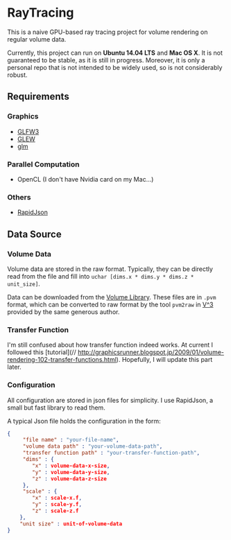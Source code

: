 # RayTracing
This is a naive GPU-based ray tracing project for volume rendering on regular volume data. 

Currently, this project can run on **Ubuntu 14.04 LTS** and **Mac OS X**. It is not guaranteed to be stable, as it is still in progress. Moreover, it is only a personal repo that is not intended to be widely used, so is not considerably robust.

## Requirements
### Graphics 
- [GLFW3](http://www.glfw.org/)
- [GLEW](http://glew.sourceforge.net/)
- [glm](glm.g-truc.net/)

### Parallel Computation
- OpenCL (I don't have Nvidia card on my Mac...)

### Others
- [RapidJson](https://github.com/miloyip/rapidjson)


## Data Source
### Volume Data
Volume data are stored in the raw format. Typically, they can be directly read from the file and fill into `uchar [dims.x * dims.y * dims.z * unit_size]`. 

Data can be downloaded from the [Volume Library](http://www9.informatik.uni-erlangen.de/External/vollib/). These files are in `.pvm` format, which can be converted to raw format by the tool `pvm2raw` in [V^3](http://www.stereofx.org/volume.html) provided by the same generous author.

### Transfer Function
I'm still confused about how transfer function indeed works. At current I followed this [tutorial](// http://graphicsrunner.blogspot.jp/2009/01/volume-rendering-102-transfer-functions.html). Hopefully, I will update this part later.

### Configuration
All configuration are stored in json files for simplicity. I use RapidJson, a small but fast library to read them.

A typical Json file holds the configuration in the form:

```json
{
	 "file name" : "your-file-name",
	 "volume data path" : "your-volume-data-path",
	 "transfer function path" : "your-transfer-function-path",
	 "dims" : {
	 	"x" : volume-data-x-size,
	 	"y" : volume-data-y-size,
	 	"z" : volume-data-z-size
	 },
	 "scale" : {
	 	"x" : scale-x.f,
	 	"y" : scale-y.f,
	 	"z" : scale-z.f
	},
	"unit size" : unit-of-volume-data
}
```


